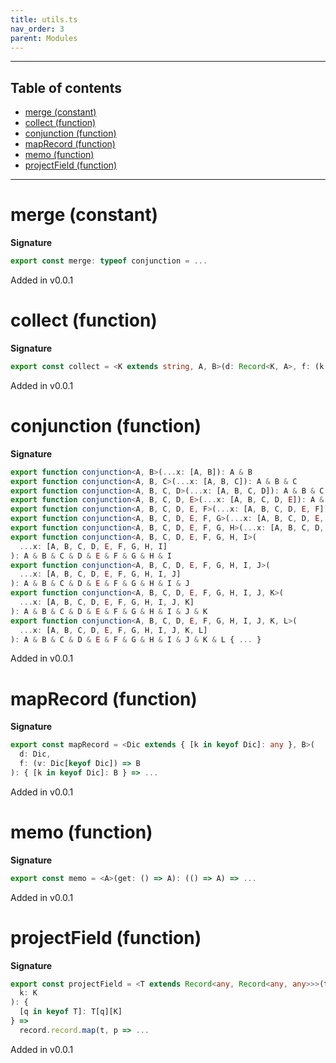 ```yaml
---
title: utils.ts
nav_order: 3
parent: Modules
---
```


---

<h2 class="text-delta">Table of contents</h2>

- [merge (constant)](#merge-constant)
- [collect (function)](#collect-function)
- [conjunction (function)](#conjunction-function)
- [mapRecord (function)](#maprecord-function)
- [memo (function)](#memo-function)
- [projectField (function)](#projectfield-function)

---

# merge (constant)

**Signature**

```ts
export const merge: typeof conjunction = ...
```

Added in v0.0.1

# collect (function)

**Signature**

```ts
export const collect = <K extends string, A, B>(d: Record<K, A>, f: (k: K, a: A) => B): Array<B> => ...
```

Added in v0.0.1

# conjunction (function)

**Signature**

```ts
export function conjunction<A, B>(...x: [A, B]): A & B
export function conjunction<A, B, C>(...x: [A, B, C]): A & B & C
export function conjunction<A, B, C, D>(...x: [A, B, C, D]): A & B & C & D
export function conjunction<A, B, C, D, E>(...x: [A, B, C, D, E]): A & B & C & D & E
export function conjunction<A, B, C, D, E, F>(...x: [A, B, C, D, E, F]): A & B & C & D & E & F
export function conjunction<A, B, C, D, E, F, G>(...x: [A, B, C, D, E, F, G]): A & B & C & D & E & F & G
export function conjunction<A, B, C, D, E, F, G, H>(...x: [A, B, C, D, E, F, G, H]): A & B & C & D & E & F & G & H
export function conjunction<A, B, C, D, E, F, G, H, I>(
  ...x: [A, B, C, D, E, F, G, H, I]
): A & B & C & D & E & F & G & H & I
export function conjunction<A, B, C, D, E, F, G, H, I, J>(
  ...x: [A, B, C, D, E, F, G, H, I, J]
): A & B & C & D & E & F & G & H & I & J
export function conjunction<A, B, C, D, E, F, G, H, I, J, K>(
  ...x: [A, B, C, D, E, F, G, H, I, J, K]
): A & B & C & D & E & F & G & H & I & J & K
export function conjunction<A, B, C, D, E, F, G, H, I, J, K, L>(
  ...x: [A, B, C, D, E, F, G, H, I, J, K, L]
): A & B & C & D & E & F & G & H & I & J & K & L { ... }
```

Added in v0.0.1

# mapRecord (function)

**Signature**

```ts
export const mapRecord = <Dic extends { [k in keyof Dic]: any }, B>(
  d: Dic,
  f: (v: Dic[keyof Dic]) => B
): { [k in keyof Dic]: B } => ...
```

Added in v0.0.1

# memo (function)

**Signature**

```ts
export const memo = <A>(get: () => A): (() => A) => ...
```

Added in v0.0.1

# projectField (function)

**Signature**

```ts
export const projectField = <T extends Record<any, Record<any, any>>>(t: T) => <K extends keyof T[keyof T]>(
  k: K
): {
  [q in keyof T]: T[q][K]
} =>
  record.record.map(t, p => ...
```

Added in v0.0.1
